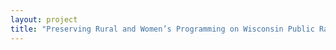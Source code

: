 ```yaml
--- 
layout: project 
title: "Preserving Rural and Women’s Programming on Wisconsin Public Radio (WHA), 1920-1950" 
---
```



